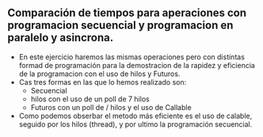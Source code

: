 ## Comparación de tiempos para aperaciones con programacion secuencial y programacion en paralelo y asincrona.
- En este ejercicio haremos las mismas operaciones pero con distintas formad de programación para la demostracion de la rapidez y eficiencia de la programacion con el uso de hilos y Futuros.
- Cas tres formas en las que lo hemos realizado son: 
  - Secuencial
  - hilos con el uso de un poll de 7 hilos
  - Futuros con un poll de / hilos y el uso de Callable
- Como podemos obserbar el metodo más eficiente es el uso de calable, seguido por los hilos (thread), y por ultimo la programación secuencial.
